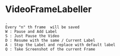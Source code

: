 # VideoFrameLabeller


	.
    Every "n" th frame  will be saved 
    W : Pause and Add Label
    S : Just Pause the Video
    D : Resume with the same / Current Label
    A : Stop the Label and replace with default label
    Q : Take Screenshot of the current Frame